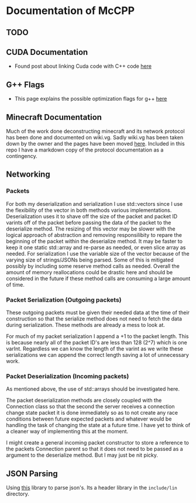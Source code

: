 # Documentation of McCPP

## TODO




## CUDA Documentation
- Found post about linking Cuda code with C++ code [here](https://stackoverflow.com/questions/9421108/how-can-i-compile-cuda-code-then-link-it-to-a-c-project)

## G++ Flags
- This page explains the possible optimization flags for g++ [here](https://clang.llvm.org/docs/CommandGuide/clang.html#code-generation-options)

## Minecraft Documentation
Much of the work done deconstructing minecraft and its network protocol has been done and documented on wiki.vg.  Sadly wiki.vg has been taken down by the owner and the pages have been moved [here](https://minecraft.wiki/w/Minecraft_Wiki:Projects/wiki.vg_merge).  Included in this repo I have a markdown copy of the protocol documentation as a contingency.

## Networking

### Packets
For both my deserialization and serialization I use std::vectors since I use the flexibility of the vector in both methods various implementations.  Deserialization uses it to shave off the size of the packet and packet ID varints off of the packet before passing the data of the packet to the deserialize method.  The resizing of this vector may be slower with the logical approach of abstraction and removing responsilibity to repare the beginning of the packet within the deserialize method.  It may be faster to keep it one static std::array and re-parse as needed, or even slice array as needed.  For serialization I use the variable size of the vector because of the varying size of strings/JSONs being parsed.  Some of this is mitigated possibly by including some reserve method calls as needed.  Overall the amount of memory reallocations could be drastic here and should be considered in the future if these method calls are consuming a large amount of time.

### Packet Serialization (Outgoing packets)
These outgoing packets must be given their needed data at the time of their construction so that the serialize method does not need to fetch the data during serialization.  These methods are already a mess to look at.

For much of my packet serialization I append a +1 to the packet length.  This is because nearly all of the packet ID's are less than 128 (2^7) which is one varInt.  Regardless we can know the length of the varint as we write these serializations we can append the correct length saving a lot of unnecessary work.

### Packet Deserialization (Incoming packets)
As mentioned above, the use of std::arrays should be investigated here.

The packet deserialization methods are  closely coupled with the Connection class so that the second the server receives a connection change state packet it is done immediately so as to not create any race conditions between future expected packets and whatever would be handling the task of changing the state at a future time.  I have yet to think of a cleaner way of implementing this at the moment.

I might create a general incoming packet constructor to store a reference to the packets Connection parent so that it does not need to be passed as a argument to the deserialize method.  But I may just be nit picky.

## JSON Parsing
Using [this](https://github.com/nlohmann/json) library to parse json's.  Its a header library in the ```include/lin``` directory.  